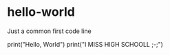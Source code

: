 # hello-world
Just a common first code line

print("Hello, World")
print("I MISS HIGH SCHOOLL ;-;")
